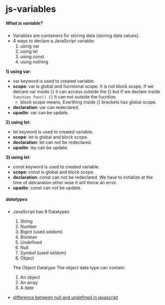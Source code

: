 # js-variables
##### What is variable?
* Variables are containers for storing data (storing data values).
* 4 ways to declare a JavaScript variable:
    1) using var
    2) using let
    3) using const
    4) using nothing

**1) using var**:
* var keyword is used to created variable.
* **scope**: var is global  and fucntional scope. It is not block scope. If we delcare var inside {} it can access outside the {} but if we declare inside ```function func() {}``` It can not outside the fucntion.
    * block scope means, Everthing inside {} brackets has global scope.
* **declaration**: var can redeclared.
* **upadte**: var can be update.

**2) using let**:
* let keyword is used to created variable.
* **scope**: let is global and block scope.
* **declaration**: let can not be redeclared.
* **upadte**: ley can be update.

**3) using let**:
* const keyword is used to created variable.
* **scope**: const is global and block scope.
* **declaration**: const can not be redeclared. We have to initialize at the time of delcaration other wise it will thorw an error.
* **upadte**: const can not be update.

##### datatypes
* JavaScript has 8 Datatypes
    1) String
    2) Number
    3) Bigint (used seldom)
    4) Boolean
    5) Undefined
    6) Null
    7) Symbol (used seldom)
    8) Object

    The Object Datatype
    The object data type can contain:

    1) An object
    2) An array
    3) A date
* [difference between null and undefined in javascript](https://www.scaler.com/topics/javascript/null-and-undefined-in-javascript/)